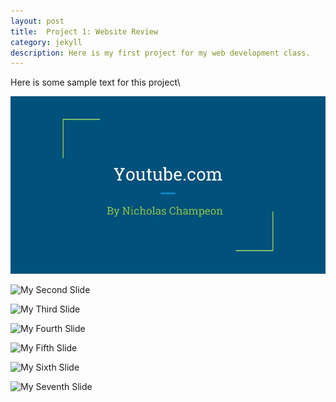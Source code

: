 ```yaml
---
layout: post
title:  Project 1: Website Review
category: jekyll 
description: Here is my first project for my web development class.
---
```


Here is some sample text for this project\

![My First Slide](https://raw.githubusercontent.com/Maynard-Schools/jekyll-setup-NIkko41/master/assets/img/Web%20Development%20project.jpg)

![My Second Slide]()

![My Third Slide]()

![My Fourth Slide]()

![My Fifth Slide]()

![My Sixth Slide]()

![My Seventh Slide]()
